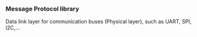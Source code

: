 ### Message Protocol library
Data link layer for communication buses (Physical layer), such as UART, SPI, I2C,...